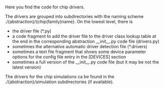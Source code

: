 
Here you find the code for chip drivers.

The drivers are grouped into subdirectories with the naming scheme ./{abstraction}/{chip(family)name}. On the lowest level, there is 
- the driver file (*.py)
- a code fragment to add the driver file to the driver class lookup table at 
the end in the corresponding abstraction \_\_init\_\_.py code file (drivers.py)
- sometimes the alternative automatic driver detection file (*.drivers)
- sometimes a text file fragment that shows some device parameter options for the config file entry in the [DEVICES] section
- sometimes a full version of the \_\_init\_\_.py code file (but it may be not the latest version)

The drivers for the chip simulations ca be found in the ./{abstraction}/simulation subdirectories (if available).
